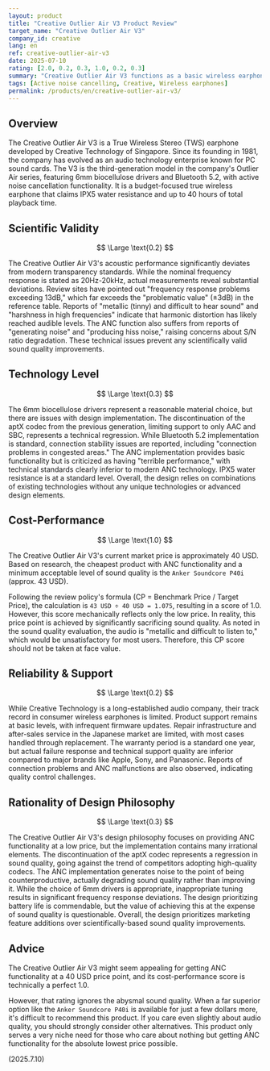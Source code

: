 ```yaml
---
layout: product
title: "Creative Outlier Air V3 Product Review"
target_name: "Creative Outlier Air V3"
company_id: creative
lang: en
ref: creative-outlier-air-v3
date: 2025-07-10
rating: [2.0, 0.2, 0.3, 1.0, 0.2, 0.3]
summary: "Creative Outlier Air V3 functions as a basic wireless earphone but lacks competitiveness under modern standards due to technical limitations"
tags: [Active noise cancelling, Creative, Wireless earphones]
permalink: /products/en/creative-outlier-air-v3/
---
```

## Overview

The Creative Outlier Air V3 is a True Wireless Stereo (TWS) earphone developed by Creative Technology of Singapore. Since its founding in 1981, the company has evolved as an audio technology enterprise known for PC sound cards. The V3 is the third-generation model in the company's Outlier Air series, featuring 6mm biocellulose drivers and Bluetooth 5.2, with active noise cancellation functionality. It is a budget-focused true wireless earphone that claims IPX5 water resistance and up to 40 hours of total playback time.

## Scientific Validity

$$ \Large \text{0.2} $$

The Creative Outlier Air V3's acoustic performance significantly deviates from modern transparency standards. While the nominal frequency response is stated as 20Hz-20kHz, actual measurements reveal substantial deviations. Review sites have pointed out "frequency response problems exceeding 13dB," which far exceeds the "problematic value" (±3dB) in the reference table. Reports of "metallic (tinny) and difficult to hear sound" and "harshness in high frequencies" indicate that harmonic distortion has likely reached audible levels. The ANC function also suffers from reports of "generating noise" and "producing hiss noise," raising concerns about S/N ratio degradation. These technical issues prevent any scientifically valid sound quality improvements.

## Technology Level

$$ \Large \text{0.3} $$

The 6mm biocellulose drivers represent a reasonable material choice, but there are issues with design implementation. The discontinuation of the aptX codec from the previous generation, limiting support to only AAC and SBC, represents a technical regression. While Bluetooth 5.2 implementation is standard, connection stability issues are reported, including "connection problems in congested areas." The ANC implementation provides basic functionality but is criticized as having "terrible performance," with technical standards clearly inferior to modern ANC technology. IPX5 water resistance is at a standard level. Overall, the design relies on combinations of existing technologies without any unique technologies or advanced design elements.

## Cost-Performance

$$ \Large \text{1.0} $$

The Creative Outlier Air V3's current market price is approximately 40 USD. Based on research, the cheapest product with ANC functionality and a minimum acceptable level of sound quality is the `Anker Soundcore P40i` (approx. 43 USD).

Following the review policy's formula (CP = Benchmark Price / Target Price), the calculation is `43 USD ÷ 40 USD = 1.075`, resulting in a score of 1.0. However, this score mechanically reflects only the low price. In reality, this price point is achieved by significantly sacrificing sound quality. As noted in the sound quality evaluation, the audio is "metallic and difficult to listen to," which would be unsatisfactory for most users. Therefore, this CP score should not be taken at face value.

## Reliability & Support

$$ \Large \text{0.2} $$

While Creative Technology is a long-established audio company, their track record in consumer wireless earphones is limited. Product support remains at basic levels, with infrequent firmware updates. Repair infrastructure and after-sales service in the Japanese market are limited, with most cases handled through replacement. The warranty period is a standard one year, but actual failure response and technical support quality are inferior compared to major brands like Apple, Sony, and Panasonic. Reports of connection problems and ANC malfunctions are also observed, indicating quality control challenges.

## Rationality of Design Philosophy

$$ \Large \text{0.3} $$

The Creative Outlier Air V3's design philosophy focuses on providing ANC functionality at a low price, but the implementation contains many irrational elements. The discontinuation of the aptX codec represents a regression in sound quality, going against the trend of competitors adopting high-quality codecs. The ANC implementation generates noise to the point of being counterproductive, actually degrading sound quality rather than improving it. While the choice of 6mm drivers is appropriate, inappropriate tuning results in significant frequency response deviations. The design prioritizing battery life is commendable, but the value of achieving this at the expense of sound quality is questionable. Overall, the design prioritizes marketing feature additions over scientifically-based sound quality improvements.

## Advice

The Creative Outlier Air V3 might seem appealing for getting ANC functionality at a 40 USD price point, and its cost-performance score is technically a perfect 1.0.

However, that rating ignores the abysmal sound quality. When a far superior option like the `Anker Soundcore P40i` is available for just a few dollars more, it's difficult to recommend this product. If you care even slightly about audio quality, you should strongly consider other alternatives. This product only serves a very niche need for those who care about nothing but getting ANC functionality for the absolute lowest price possible.

(2025.7.10)